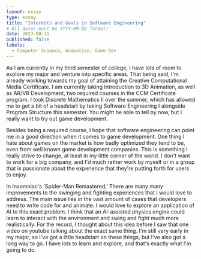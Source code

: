 ```yaml
---
layout: essay
type: essay
title: "Interests and Goals in Software Engineering"
# All dates must be YYYY-MM-DD format!
date: 2023-08-31
published: false
labels:
  - Computer Science, Animation, Game Dev
---
```


As I am currently in my third semester of college, I have lots of room to explore my major and venture into specific areas. That being said, I'm already working towards my goal of attaining the Creative Computational Media Certificate. I am currently taking Introduction to 3D Animation, as well as AR/VR Development, two required courses in the CCM Certificate program. I took Discrete Mathematics II over the summer, which has allowed me to get a bit of a headstart by taking Software Engineering I alongside Program Structure this semester. You might be able to tell by now, but I really want to try out game development.

Besides being a required course, I hope that software engineering can point me in a good direction when it comes to game development. One thing I hate about games on the market is how badly optimized they tend to be, even from well known game development companies. This is something I really strive to change, at least in my little corner of the world. I don't want to work for a big company, and I'd much rather work by myself or in a group that is passionate about the experience that they're putting forth for users to enjoy.

In Insomniac's 'Spider-Man Remastered,' There are many many improvements to the swinging and fighting experiences that I would love to address. The main issue lies in the vast amount of cases that developers need to write code for and animate. I would love to explore an application of AI to this exact problem. I think that an AI-assisted physics engine could learn to interact with the environment and swing and fight much more realistically. For the record, I thought about this idea before I saw that one video on youtube talking about the exact same thing. I'm still very early in my major, so I've got a little headstart on these things, but I've also got a long way to go. I have lots to learn and explore, and that's exactly what I'm going to do.
